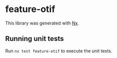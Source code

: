 # feature-otif

This library was generated with [Nx](https://nx.dev).

## Running unit tests

Run `nx test feature-otif` to execute the unit tests.
